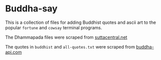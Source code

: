 # Buddha-say

This is a collection of files for adding Buddhist quotes and ascii art to the popular `fortune` and `cowsay` terminal programs. 

The Dhammapada files were scraped from [suttacentral.net](https://suttacentral.net)

The quotes in `buddhist` and `all-quotes.txt` were scraped from [buddha-api.com](https://buddha-api.com/api/all-quotes)
